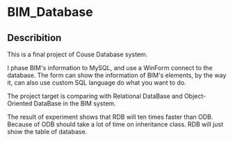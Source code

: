# BIM_Database

## Describition

This is a final project of Couse Database system.

I phase BIM's information to MySQL, and use a WinForm connect to the database. The form can show the information of BIM's elements, by the way it, can also use custom SQL language do what you want to do.

The project target is comparing with Relational DataBase and Object-Oriented DataBase in the BIM system.

The result of experiment shows that RDB will ten times faster than ODB. Because of ODB should take a lot of time on inheritance class. RDB will just show the table of database. 
